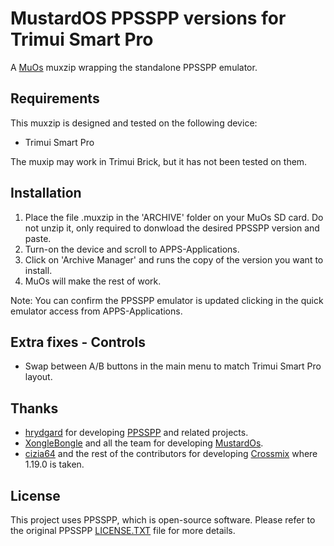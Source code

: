 # MustardOS PPSSPP versions for Trimui Smart Pro

A [MuOs](https://muos.dev/) muxzip wrapping the standalone PPSSPP emulator.

## Requirements

This muxzip is designed and tested on the following device:

- Trimui Smart Pro

The muxip may work in Trimui Brick, but it has not been tested on them.

## Installation

1. Place the file .muxzip in the 'ARCHIVE' folder on your MuOs SD card. Do not unzip it, only required to donwload the desired PPSSPP version and paste.
2. Turn-on the device and scroll to APPS-Applications.
3. Click on 'Archive Manager' and runs the copy of the version you want to install.
4. MuOs will make the rest of work.

Note:  You can confirm the PPSSPP emulator is updated clicking in the quick emulator access from APPS-Applications.

## Extra fixes - Controls

- Swap between A/B buttons in the main menu to match Trimui Smart Pro layout.

## Thanks

- [hrydgard](https://github.com/hrydgard) for developing [PPSSPP](https://github.com/hrydgard/ppsspp) and related projects.
- [XongleBongle](https://muos.dev/crew) and all the team for developing [MustardOs](https://muos.dev/).
- [cizia64](https://github.com/cizia64) and the rest of the contributors for developing [Crossmix](https://github.com/cizia64/CrossMix-OS) where 1.19.0 is taken.

## License

This project uses PPSSPP, which is open-source software. Please refer to the original PPSSPP [LICENSE.TXT](PPSSPPSDL/LICENSE.TXT) file for more details.
